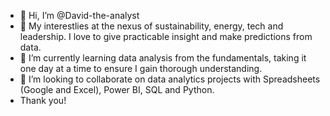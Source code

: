 - 👋 Hi, I’m @David-the-analyst
- 👀 My interestlies at the nexus of sustainability, energy, tech and leadership. I love to give practicable insight and make predictions from data.
- 🌱 I’m currently learning data analysis from the fundamentals, taking it one day at a time to ensure I gain thorough understanding.
- 💞️ I’m looking to collaborate on data analytics projects with Spreadsheets (Google and Excel), Power BI, SQL and Python.
- Thank you!

<!---
David-the-analyst/David-the-analyst is a ✨ special ✨ repository because its `README.md` (this file) appears on your GitHub profile.
You can click the Preview link to take a look at your changes.
--->
